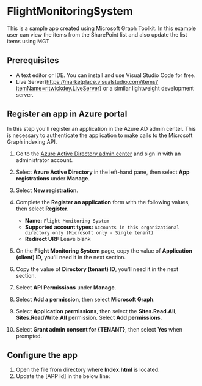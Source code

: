 # FlightMonitoringSystem
This is a sample app created using Microsoft Graph Toolkit. In this example user can view the items from the SharePoint list and also update the list items using MGT

## Prerequisites
- A text editor or IDE. You can install and use Visual Studio Code for free.
- Live Server(https://marketplace.visualstudio.com/items?itemName=ritwickdey.LiveServer) or a similar lightweight development server.

## Register an app in Azure portal

In this step you'll register an application in the Azure AD admin center. This is necessary to authenticate the application to make calls to the Microsoft Graph indexing API.

1. Go to the [Azure Active Directory admin center](https://aad.portal.azure.com/) and sign in with an administrator account.
1. Select **Azure Active Directory** in the left-hand pane, then select **App registrations** under **Manage**.
1. Select **New registration**.
1. Complete the **Register an application** form with the following values, then select **Register**.

    - **Name:** `Flight Monitoring System`
    - **Supported account types:** `Accounts in this organizational directory only (Microsoft only - Single tenant)`
    - **Redirect URI:** Leave blank

1. On the **Flight Monitoring System** page, copy the value of **Application (client) ID**, you'll need it in the next section.
1. Copy the value of **Directory (tenant) ID**, you'll need it in the next section.
1. Select **API Permissions** under **Manage**.
1. Select **Add a permission**, then select **Microsoft Graph**.
1. Select **Application permissions**, then select the **Sites.Read.All, Sites.ReadWrite.All** permission. Select **Add permissions**.
1. Select **Grant admin consent for {TENANT}**, then select **Yes** when prompted.


## Configure the app

1. Open the file from directory where **Index.html** is located.
2. Update the [APP Id] in the below line:
   <mgt-msal-provider client-id="<App Id>"></mgt-msal-provider>
